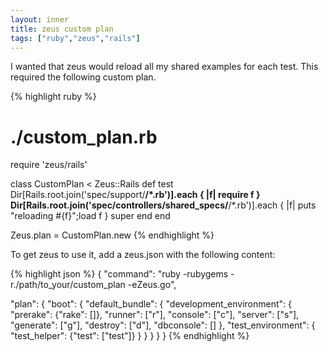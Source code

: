 ```yaml
---
layout: inner
title: zeus custom plan
tags: ["ruby","zeus","rails"]
---
```

I wanted that zeus would reload all my shared examples for each test. This required the following custom plan.

{% highlight ruby %}
# ./custom_plan.rb
require 'zeus/rails'

class CustomPlan < Zeus::Rails
  def test
    Dir[Rails.root.join('spec/support/**/*.rb')].each { |f| require f }
    Dir[Rails.root.join('spec/controllers/shared_specs/**/*.rb')].each { |f| puts "reloading #{f}";load f }
    super
  end
end

Zeus.plan = CustomPlan.new
{% endhighlight %}

 To get zeus to use it, add a zeus.json with the following content:

{% highlight json %}
{
  "command": "ruby -rubygems -r./path/to_your/custom_plan -eZeus.go",

  "plan": {
    "boot": {
      "default_bundle": {
        "development_environment": {
          "prerake": {"rake": []},
          "runner": ["r"],
          "console": ["c"],
          "server": ["s"],
          "generate": ["g"],
          "destroy": ["d"],
          "dbconsole": []
        },
        "test_environment": {
          "test_helper": {"test": ["test"]}
        }
      }
    }
  }
}
{% endhighlight %}
